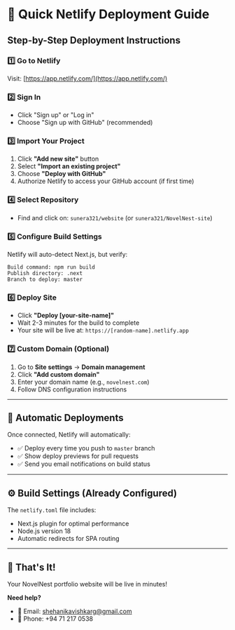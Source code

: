 # 🚀 Quick Netlify Deployment Guide

## Step-by-Step Deployment Instructions

### 1️⃣ **Go to Netlify**
Visit: [https://app.netlify.com/](https://app.netlify.com/)

### 2️⃣ **Sign In**
- Click "Sign up" or "Log in"
- Choose "Sign up with GitHub" (recommended)

### 3️⃣ **Import Your Project**
1. Click **"Add new site"** button
2. Select **"Import an existing project"**
3. Choose **"Deploy with GitHub"**
4. Authorize Netlify to access your GitHub account (if first time)

### 4️⃣ **Select Repository**
- Find and click on: `sunera321/website` (or `sunera321/NovelNest-site`)

### 5️⃣ **Configure Build Settings**
Netlify will auto-detect Next.js, but verify:

```
Build command: npm run build
Publish directory: .next
Branch to deploy: master
```

### 6️⃣ **Deploy Site**
- Click **"Deploy [your-site-name]"**
- Wait 2-3 minutes for the build to complete
- Your site will be live at: `https://[random-name].netlify.app`

### 7️⃣ **Custom Domain (Optional)**
1. Go to **Site settings** → **Domain management**
2. Click **"Add custom domain"**
3. Enter your domain name (e.g., `novelnest.com`)
4. Follow DNS configuration instructions

---

## 🔄 Automatic Deployments

Once connected, Netlify will automatically:
- ✅ Deploy every time you push to `master` branch
- ✅ Show deploy previews for pull requests
- ✅ Send you email notifications on build status

---

## ⚙️ Build Settings (Already Configured)

The `netlify.toml` file includes:
- Next.js plugin for optimal performance
- Node.js version 18
- Automatic redirects for SPA routing

---

## 🎉 That's It!

Your NovelNest portfolio website will be live in minutes!

**Need help?** 
- 📧 Email: shehanikavishkarg@gmail.com
- 📱 Phone: +94 71 217 0538
